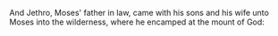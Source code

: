 And Jethro, Moses' father in law, came with his sons and his wife unto Moses into the wilderness, where he encamped at the mount of God:
